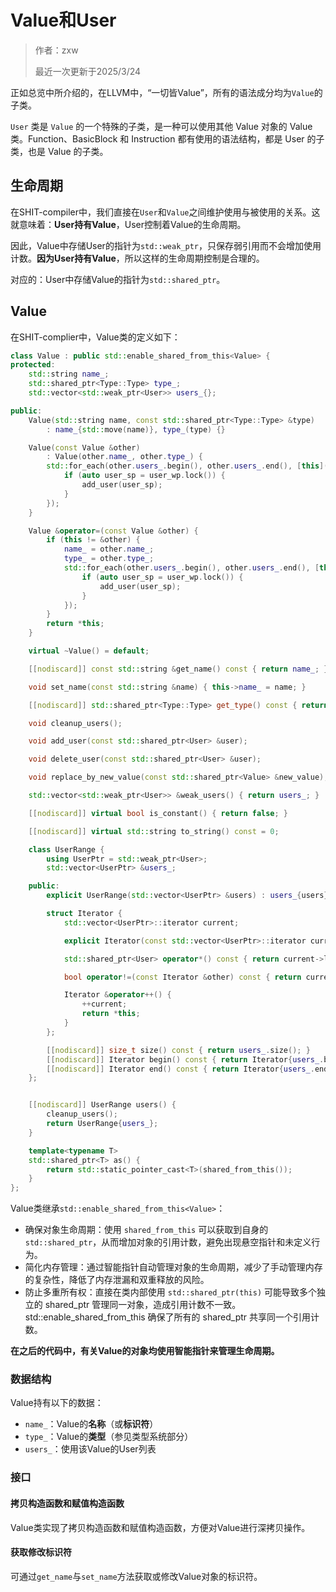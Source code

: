 # Value和User

> 作者：zxw
> 
> 最近一次更新于2025/3/24

正如总览中所介绍的，在LLVM中，“一切皆Value”，所有的语法成分均为`Value`的子类。

`User` 类是 `Value` 的一个特殊的子类，是一种可以使用其他 Value 对象的 Value 类。Function、BasicBlock 和 Instruction 都有使用的语法结构，都是 User 的子类，也是 Value 的子类。

## 生命周期

在SHIT-compiler中，我们直接在`User`和`Value`之间维护使用与被使用的关系。这就意味着：**User持有Value**，User控制着Value的生命周期。

因此，Value中存储User的指针为`std::weak_ptr`，只保存弱引用而不会增加使用计数。**因为User持有Value**，所以这样的生命周期控制是合理的。

对应的：User中存储Value的指针为`std::shared_ptr`。

## Value

在SHIT-complier中，Value类的定义如下：
```cpp
class Value : public std::enable_shared_from_this<Value> {
protected:
    std::string name_;
    std::shared_ptr<Type::Type> type_;
    std::vector<std::weak_ptr<User>> users_{};

public:
    Value(std::string name, const std::shared_ptr<Type::Type> &type)
        : name_{std::move(name)}, type_(type) {}

    Value(const Value &other)
        : Value(other.name_, other.type_) {
        std::for_each(other.users_.begin(), other.users_.end(), [this](const auto &user_wp) {
            if (auto user_sp = user_wp.lock()) {
                add_user(user_sp);
            }
        });
    }

    Value &operator=(const Value &other) {
        if (this != &other) {
            name_ = other.name_;
            type_ = other.type_;
            std::for_each(other.users_.begin(), other.users_.end(), [this](const auto &user_wp) {
                if (auto user_sp = user_wp.lock()) {
                    add_user(user_sp);
                }
            });
        }
        return *this;
    }

    virtual ~Value() = default;

    [[nodiscard]] const std::string &get_name() const { return name_; }

    void set_name(const std::string &name) { this->name_ = name; }

    [[nodiscard]] std::shared_ptr<Type::Type> get_type() const { return type_; }

    void cleanup_users();

    void add_user(const std::shared_ptr<User> &user);

    void delete_user(const std::shared_ptr<User> &user);

    void replace_by_new_value(const std::shared_ptr<Value> &new_value);

    std::vector<std::weak_ptr<User>> &weak_users() { return users_; }

    [[nodiscard]] virtual bool is_constant() { return false; }

    [[nodiscard]] virtual std::string to_string() const = 0;

    class UserRange {
        using UserPtr = std::weak_ptr<User>;
        std::vector<UserPtr> &users_;

    public:
        explicit UserRange(std::vector<UserPtr> &users) : users_{users} {}

        struct Iterator {
            std::vector<UserPtr>::iterator current;

            explicit Iterator(const std::vector<UserPtr>::iterator current) : current(current) {}

            std::shared_ptr<User> operator*() const { return current->lock(); }

            bool operator!=(const Iterator &other) const { return current != other.current; }

            Iterator &operator++() {
                ++current;
                return *this;
            }
        };

        [[nodiscard]] size_t size() const { return users_.size(); }
        [[nodiscard]] Iterator begin() const { return Iterator{users_.begin()}; }
        [[nodiscard]] Iterator end() const { return Iterator{users_.end()}; }
    };


    [[nodiscard]] UserRange users() {
        cleanup_users();
        return UserRange{users_};
    }

    template<typename T>
    std::shared_ptr<T> as() {
        return std::static_pointer_cast<T>(shared_from_this());
    }
};
```

Value类继承`std::enable_shared_from_this<Value>`：

- 确保对象生命周期：使用 `shared_from_this` 可以获取到自身的 `std::shared_ptr`，从而增加对象的引用计数，避免出现悬空指针和未定义行为。
- 简化内存管理：通过智能指针自动管理对象的生命周期，减少了手动管理内存的复杂性，降低了内存泄漏和双重释放的风险。
- 防止多重所有权：直接在类内部使用 `std::shared_ptr(this)` 可能导致多个独立的 shared_ptr 管理同一对象，造成引用计数不一致。std::enable_shared_from_this 确保了所有的 shared_ptr 共享同一个引用计数。

**在之后的代码中，有关Value的对象均使用智能指针来管理生命周期。**

### 数据结构

Value持有以下的数据：

- `name_`：Value的**名称**（或**标识符**）
- `type_`：Value的**类型**（参见类型系统部分）
- `users_`：使用该Value的User列表

### 接口

#### 拷贝构造函数和赋值构造函数

Value类实现了拷贝构造函数和赋值构造函数，方便对Value进行深拷贝操作。

#### 获取修改标识符

可通过`get_name`与`set_name`方法获取或修改Value对象的标识符。
